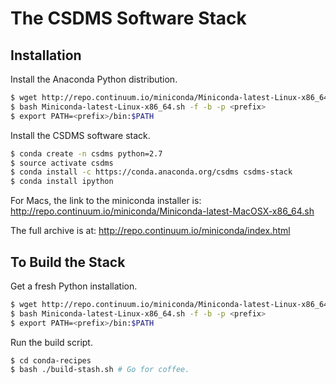 The CSDMS Software Stack
========================

Installation
------------

Install the Anaconda Python distribution.
``` bash
$ wget http://repo.continuum.io/miniconda/Miniconda-latest-Linux-x86_64.sh
$ bash Miniconda-latest-Linux-x86_64.sh -f -b -p <prefix>
$ export PATH=<prefix>/bin:$PATH
```

Install the CSDMS software stack.
``` bash
$ conda create -n csdms python=2.7
$ source activate csdms
$ conda install -c https://conda.anaconda.org/csdms csdms-stack
$ conda install ipython
```

For Macs, the link to the miniconda installer is: http://repo.continuum.io/miniconda/Miniconda-latest-MacOSX-x86_64.sh

The full archive is at: http://repo.continuum.io/miniconda/index.html

To Build the Stack
------------------

Get a fresh Python installation.
``` bash
$ wget http://repo.continuum.io/miniconda/Miniconda-latest-Linux-x86_64.sh
$ bash Miniconda-latest-Linux-x86_64.sh -f -b -p <prefix>
$ export PATH=<prefix>/bin:$PATH
```

Run the build script.
``` bash
$ cd conda-recipes
$ bash ./build-stash.sh # Go for coffee.
```
